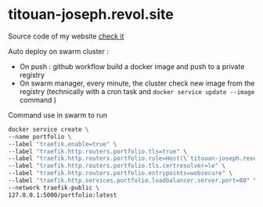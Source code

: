 # titouan-joseph.revol.site

Source code of my website [check it](http://titouan-joseph.revol.site)

Auto deploy on swarm cluster :
 - On push : github workflow build a docker image and push to a private registry
 - On swarm manager, every minute, the cluster check new image from the registry (technically with a cron task and `docker service update --image ` command )

Command use in swarm to run
```bash
docker service create \
--name portfolio \
--label "traefik.enable=true" \
--label "traefik.http.routers.portfolio.tls=true" \
--label "traefik.http.routers.portfolio.rule=Host(\`titouan-joseph.revol.site\`) || Host(\`www.titouan-joseph.revol.site\`)" \
--label "traefik.http.routers.portfolio.tls.certresolver=le" \
--label "traefik.http.routers.portfolio.entrypoints=websecure" \
--label "traefik.http.services.portfolio.loadbalancer.server.port=80" \
--network traefik-public \
127.0.0.1:5000/portfolio:latest
```
